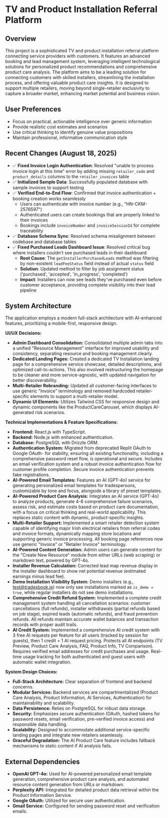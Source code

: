 # TV and Product Installation Referral Platform

## Overview
This project is a sophisticated TV and product installation referral platform connecting service providers with customers. It features an advanced booking and lead management system, leveraging intelligent technological solutions for personalized product recommendations and comprehensive product care analysis. The platform aims to be a leading solution for connecting customers with skilled installers, streamlining the installation process, and offering valuable product care insights. It is designed to support multiple retailers, moving beyond single-retailer exclusivity to capture a broader market, enhancing market potential and business vision.

## User Preferences
- Focus on practical, actionable intelligence over generic information
- Provide realistic cost estimates and scenarios
- Use critical thinking to identify genuine value propositions
- Maintain professional, informative communication style

## Recent Changes (August 18, 2025)
- ✅ **Fixed Invoice Login Authentication**: Resolved "unable to process invoice login at this time" error by adding missing `retailer_code` and `product_details` columns to the `retailer_invoices` table
- ✅ **Initialized Sample Data**: Successfully populated database with sample invoices to support testing
- ✅ **Verified End-to-End Flow**: Confirmed that invoice authentication + booking creation works seamlessly
  - Users can authenticate with invoice number (e.g., "HN-CKM-2576597")
  - Authenticated users can create bookings that are properly linked to their invoices
  - Bookings include `invoiceNumber` and `invoiceSessionId` for complete traceability
- ✅ **Database Schema Sync**: Resolved schema misalignment between codebase and database tables
- ✅ **Fixed Purchased Leads Dashboard Issue**: Resolved critical bug where installers couldn't see purchased leads in their dashboard
  - **Root Cause**: The `getInstallerPurchasedLeads` method was filtering by non-existent `leadFeeStatus` field instead of actual `status` field
  - **Solution**: Updated method to filter by job assignment status ('purchased', 'accepted', 'in_progress', 'completed')
  - **Impact**: Installers can now see leads they've purchased even before customer acceptance, providing complete visibility into their lead pipeline

## System Architecture
The application employs a modern full-stack architecture with AI-enhanced features, prioritizing a mobile-first, responsive design.

**UI/UX Decisions:**
- **Admin Dashboard Consolidation:** Consolidated multiple admin tabs into a unified "Resource Management" interface for improved usability and consistency, separating resource and booking management clearly.
- **Dedicated Landing Pages:** Created a dedicated TV Installation landing page for a comprehensive service showcase, detailed descriptions, and optimized call-to-actions. This also involved restructuring the homepage to be cleaner and more service-agnostic, with updated navigation for better discoverability.
- **Multi-Retailer Rebranding:** Updated all customer-facing interfaces to use generic "Invoice" terminology and removed hardcoded retailer-specific elements to support a multi-retailer model.
- **Dynamic UI Elements:** Utilizes Tailwind CSS for responsive design and dynamic components like the ProductCareCarousel, which displays AI-generated risk scenarios.

**Technical Implementations & Feature Specifications:**
- **Frontend:** React.js with TypeScript.
- **Backend:** Node.js with enhanced authentication.
- **Database:** PostgreSQL with Drizzle ORM.
- **Authentication System:** Migrated from deprecated Replit OAuth to Google OAuth- for stability, ensuring all existing functionality, including a comprehensive password reset flow, is operational and secure. Includes an email verification system and a robust invoice authentication flow for customer profile completion. Secure invoice authentication prevents fake registrations.
- **AI-Powered Email Templates:** Features an AI (GPT-4o) service for generating personalized email templates for tradespersons, customizable by tone and focus, alongside a library of preset templates.
- **AI-Powered Product Care Analysis:** Integrates an AI service (GPT-4o) to analyze products, generate 4-6 comprehensive failure scenarios, assess risk, and estimate costs based on product care documentation, with a focus on critical thinking and real-world applicability. This replaces static content with dynamic, product-specific insights.
- **Multi-Retailer Support:** Implemented a smart retailer detection system capable of identifying major Irish electrical retailers from referral codes and invoice formats, dynamically mapping store locations and supporting generic invoice processing. All booking page references now use generic "Invoice" or "Retailer Invoice" terminology.
- **AI-Powered Content Generation:** Admin users can generate content for the "Create New Resource" module from either URLs (web scraping) or markdown text, powered by GPT-4o.
- **Installer Revenue Calculation:** Corrected lead map revenue display in the installer dashboard to show net potential revenue (estimated earnings minus lead fee).
- **Demo Installation Visibility System:** Demo installers (e.g., test@tradesbook.ie) now only see installations marked as `is_demo = true`, while regular installers do not see demo installations.
- **Comprehensive Credit Refund System:** Implemented a complete credit management system handling all cancellation scenarios: customer cancellations (full refunds), installer withdrawals (partial refunds based on job stage), expired leads (automatic refunds), and fraud prevention refunds. All refunds maintain accurate wallet balances and transaction records with proper audit trails.
- **AI Credit System:** Implemented a comprehensive AI credit system with 3 free AI requests per feature for all users (tracked by session for guests), then 1 credit = 1 AI request pricing. Protects all AI endpoints (TV Preview, Product Care Analysis, FAQ, Product Info, TV Comparison). Requires verified email addresses for credit purchases and usage. Real-time usage tracking for both authenticated and guest users with automatic wallet integration.

**System Design Choices:**
- **Full-Stack Architecture:** Clear separation of frontend and backend concerns.
- **Modular Services:** Backend services are compartmentalized (Product Care Analysis, Product Information, AI Services, Authentication) for maintainability and scalability.
- **Data Persistence:** Relies on PostgreSQL for robust data storage.
- **Security:** Emphasizes secure authentication (OAuth, hashed tokens for password resets, email verification, pre-verified invoice access) and responsible data handling.
- **Scalability:** Designed to accommodate additional service-specific landing pages and integrate new retailers seamlessly.
- **Graceful Degradation:** The AI Product Care feature includes fallback mechanisms to static content if AI analysis fails.

## External Dependencies
- **OpenAI GPT-4o:** Used for AI-powered personalized email template generation, comprehensive product care analysis, and automated resource content generation from URLs or markdown.
- **Perplexity API:** Integrated for detailed product data retrieval within the Product Information Service.
- **Google OAuth:** Utilized for secure user authentication.
- **Gmail Service:** Configured for sending password reset and verification emails.
